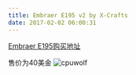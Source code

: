 ```yaml
---
title: Embraer E195 v2 by X-Crafts
date: 2017-02-02 06:00:31
---
```


[Embraer E195购买地址](http://store.x-plane.org/Embraer-E-175-v2_p_515.html)

售价为40美金
![cpuwolf](/images/data/attachment/201702/02/141001j02opni9pnloza1n.jpg)


